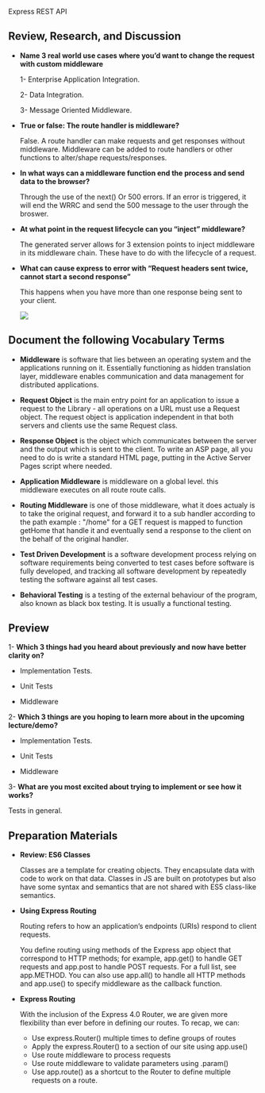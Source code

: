 Express REST API

## Review, Research, and Discussion

- **Name 3 real world use cases where you’d want to change the request with custom middleware**

  1- Enterprise Application Integration.

  2- Data Integration.

  3- Message Oriented Middleware.

- **True or false: The route handler is middleware?**

  False. A route handler can make requests and get responses without middleware. Middleware can be added to route handlers or other functions to alter/shape requests/responses.

- **In what ways can a middleware function end the process and send data to the browser?**

  Through the use of the next() Or 500 errors. If an error is triggered, it will end the WRRC and send the 500 message to the user through the broswer.

- **At what point in the request lifecycle can you “inject” middleware?**

  The generated server allows for 3 extension points to inject middleware in its middleware chain. These have to do with the lifecycle of a request.

- **What can cause express to error with “Request headers sent twice, cannot start a second response”**

  This happens when you have more than one response being sent to your client.
  
  ![](https://www.coreycleary.me/_next/static/media/Express-REST-API-Struc.aa7ecaa0c41dbb7344c70665a5f5e259.png)

## Document the following Vocabulary Terms

- **Middleware** is software that lies between an operating system and the applications running on it. Essentially functioning as hidden translation layer, middleware enables communication and data management for distributed applications.

- **Request Object** is the main entry point for an application to issue a request to the Library - all operations on a URL must use a Request object. The request object is application independent in that both servers and clients use the same Request class.

- **Response Object** is the object which communicates between the server and the output which is sent to the client. To write an ASP page, all you need to do is write a standard HTML page, putting in the Active Server Pages script where needed.

- **Application Middleware** is middleware on a global level. this middleware executes on all route route calls.

- **Routing Middleware** is one of those middleware, what it does actualy is to take the original request, and forward it to a sub handler according to the path example : "/home" for a GET request is mapped to function getHome that handle it and eventually send a response to the client on the behalf of the original handler.

- **Test Driven Development** is a software development process relying on software requirements being converted to test cases before software is fully developed, and tracking all software development by repeatedly testing the software against all test cases.

- **Behavioral Testing** is a testing of the external behaviour of the program, also known as black box testing. It is usually a functional testing.

## Preview

  1- **Which 3 things had you heard about previously and now have better clarity on?**

  - Implementation Tests.

  - Unit Tests

  - Middleware

  2- **Which 3 things are you hoping to learn more about in the upcoming lecture/demo?**

  - Implementation Tests.

  - Unit Tests

  - Middleware

  3- **What are you most excited about trying to implement or see how it works?**

  Tests in general.

## Preparation Materials

- **Review: ES6 Classes**

  Classes are a template for creating objects. They encapsulate data with code to work on that data. Classes in JS are built on prototypes but also have some syntax and semantics that are not shared with ES5 class-like semantics.

- **Using Express Routing**

  Routing refers to how an application’s endpoints (URIs) respond to client requests.

  You define routing using methods of the Express app object that correspond to HTTP methods; for example, app.get() to handle GET requests and app.post to handle POST requests. For a full list, see app.METHOD. You can also use app.all() to handle all HTTP methods and app.use() to specify middleware as the callback function.

- **Express Routing**

  With the inclusion of the Express 4.0 Router, we are given more flexibility than ever before in defining our routes. To recap, we can:

  - Use express.Router() multiple times to define groups of routes
  - Apply the express.Router() to a section of our site using app.use()
  - Use route middleware to process requests
  - Use route middleware to validate parameters using .param()
  - Use app.route() as a shortcut to the Router to define multiple requests on a route.

